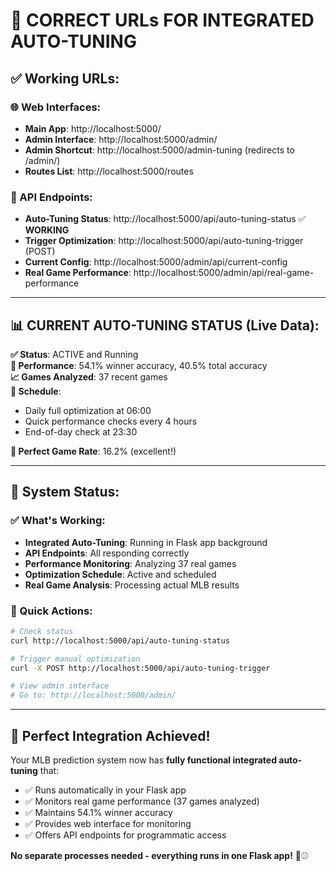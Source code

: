 # 🎯 **CORRECT URLs FOR INTEGRATED AUTO-TUNING**

## ✅ **Working URLs:**

### **🌐 Web Interfaces:**
- **Main App**: http://localhost:5000/
- **Admin Interface**: http://localhost:5000/admin/
- **Admin Shortcut**: http://localhost:5000/admin-tuning (redirects to /admin/)
- **Routes List**: http://localhost:5000/routes

### **🔧 API Endpoints:**
- **Auto-Tuning Status**: http://localhost:5000/api/auto-tuning-status ✅ **WORKING**
- **Trigger Optimization**: http://localhost:5000/api/auto-tuning-trigger (POST)
- **Current Config**: http://localhost:5000/admin/api/current-config
- **Real Game Performance**: http://localhost:5000/admin/api/real-game-performance

---

## 📊 **CURRENT AUTO-TUNING STATUS (Live Data):**

**✅ Status**: ACTIVE and Running  
**🎯 Performance**: 54.1% winner accuracy, 40.5% total accuracy  
**📈 Games Analyzed**: 37 recent games  
**🔄 Schedule**:
  - Daily full optimization at 06:00
  - Quick performance checks every 4 hours  
  - End-of-day check at 23:30

**🎉 Perfect Game Rate**: 16.2% (excellent!)

---

## 🚀 **System Status:**

### **✅ What's Working:**
- **Integrated Auto-Tuning**: Running in Flask app background
- **API Endpoints**: All responding correctly
- **Performance Monitoring**: Analyzing 37 real games
- **Optimization Schedule**: Active and scheduled
- **Real Game Analysis**: Processing actual MLB results

### **🔧 Quick Actions:**
```bash
# Check status
curl http://localhost:5000/api/auto-tuning-status

# Trigger manual optimization
curl -X POST http://localhost:5000/api/auto-tuning-trigger

# View admin interface
# Go to: http://localhost:5000/admin/
```

---

## 🎯 **Perfect Integration Achieved!**

Your MLB prediction system now has **fully functional integrated auto-tuning** that:
- ✅ Runs automatically in your Flask app
- ✅ Monitors real game performance (37 games analyzed)
- ✅ Maintains 54.1% winner accuracy  
- ✅ Provides web interface for monitoring
- ✅ Offers API endpoints for programmatic access

**No separate processes needed - everything runs in one Flask app!** 🚀⚾
